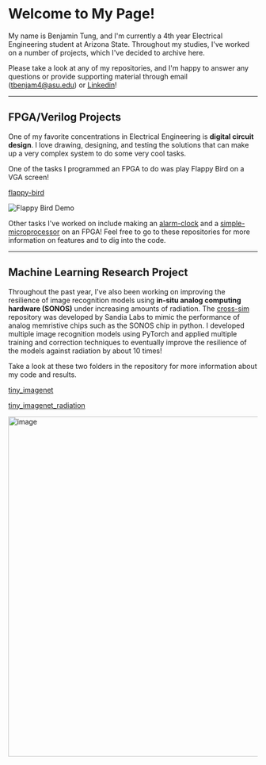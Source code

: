 # Welcome to My Page!

My name is Benjamin Tung, and I'm currently a 4th year Electrical Engineering student at Arizona State. Throughout my studies, I've worked on a number of projects, which I've decided to archive here.

Please take a look at any of my repositories, and I'm happy to answer any questions or provide supporting material through email (tbenjam4@asu.edu) or [Linkedin](https://www.linkedin.com/in/benjamin-tung-b5165420a/)!

---

## FPGA/Verilog Projects

One of my favorite concentrations in Electrical Engineering is **digital circuit design**. I love drawing, designing, and testing the solutions that can make up a very complex system to do some very cool tasks.

One of the tasks I programmed an FPGA to do was play Flappy Bird on a VGA screen!

[flappy-bird](https://github.com/bentung12/flappy-bird)

![Flappy Bird Demo](https://github.com/bentung12/flappy-bird/blob/main/flappy_bird.gif)

Other tasks I've worked on include making an [alarm-clock](https://github.com/bentung12/alarm-clock) and a [simple-microprocessor](https://github.com/bentung12/simple-microprocessor) on an FPGA! Feel free to go to these repositories for more information on features and to dig into the code.

---

## Machine Learning Research Project

Throughout the past year, I've also been working on improving the resilience of image recognition models using **in-situ analog computing hardware (SONOS)** under increasing amounts of radiation. The [cross-sim](https://github.com/bentung12/cross-sim/tree/pytorch) repository was developed by Sandia Labs to mimic the performance of analog memristive chips such as the SONOS chip in python. I developed multiple image recognition models using PyTorch and applied multiple training and correction techniques to eventually improve the resilience of the models against radiation by about 10 times!

Take a look at these two folders in the repository for more information about my code and results.

[tiny_imagenet](https://github.com/bentung12/cross-sim/tree/pytorch/applications/dnn/torch/tiny_imagenet)

[tiny_imagenet_radiation](https://github.com/bentung12/cross-sim/tree/pytorch/applications/dnn/torch/tiny_imagenet_radiation)

<img width="938" height="686" alt="image" src="https://github.com/user-attachments/assets/a7222648-287a-44db-81be-040ea087f563" />
